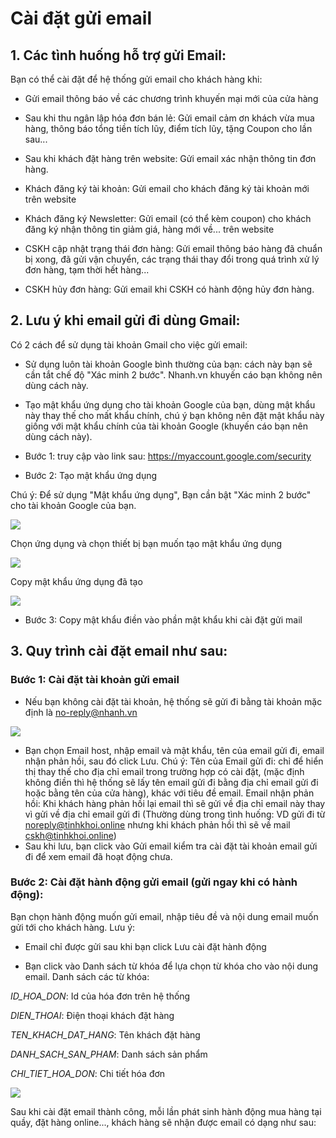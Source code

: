 # Cài đặt gửi email
## 1. Các tình huống hỗ trợ gửi Email:
Bạn có thể cài đặt để hệ thống gửi email cho khách hàng khi:

- Gửi email thông báo về các chương trình khuyến mại mới của cửa hàng

- Sau khi thu ngân lập hóa đơn bán lẻ: Gửi email cảm ơn khách vừa mua hàng, thông báo tổng tiền tích lũy, điểm tích lũy, tặng Coupon cho lần sau...

- Sau khi khách đặt hàng trên website: Gửi email xác nhận thông tin đơn hàng.

- Khách đăng ký tài khoản: Gửi email cho khách đăng ký tài khoản mới trên website

- Khách đăng ký Newsletter: Gửi email (có thể kèm coupon) cho khách đăng ký nhận thông tin giảm giá, hàng mới về... trên website

- CSKH cập nhật trạng thái đơn hàng: Gửi email thông báo hàng đã chuẩn bị xong, đã gửi vận chuyển, các trạng thái thay đổi trong quá trình xử lý đơn hàng, tạm thời hết hàng...

- CSKH hủy đơn hàng: Gửi email khi CSKH có hành động hủy đơn hàng.

## 2. Lưu ý khi email gửi đi dùng Gmail:
Có 2 cách để sử dụng tài khoản Gmail cho việc gửi email:

- Sử dụng luôn tài khoản Google bình thường của bạn: cách này bạn sẽ cần tắt chế độ "Xác minh 2 bước". Nhanh.vn khuyến cáo bạn không nên dùng cách này.

- Tạo mật khẩu ứng dụng cho tài khoản Google của bạn, dùng mật khẩu này thay thế cho mất khẩu chính, chú ý bạn không nên đặt mật khẩu này giống với mật khẩu chính của tài khoản Google (khuyến cáo bạn nên dùng cách này).

* Bước 1: truy cập vào link sau: https://myaccount.google.com/security

* Bước 2: Tạo mật khẩu ứng dụng

Chú ý: Để sử dụng "Mật khẩu ứng dụng", Bạn cần bật "Xác minh 2 bước" cho tài khoản Google của bạn.

![](https://raw.githubusercontent.com/nhanhapi/manual/master/docs/cai-dat/img/cai-dat-email-1.PNG)

Chọn ứng dụng và chọn thiết bị bạn muốn tạo mật khẩu ứng dụng

![](https://raw.githubusercontent.com/nhanhapi/manual/master/docs/cai-dat/img/cai-dat-email-2.PNG)

Copy mật khẩu ứng dụng đã tạo

![](https://raw.githubusercontent.com/nhanhapi/manual/master/docs/cai-dat/img/cai-dat-email-3.PNG)

* Bước 3: Copy mật khẩu điền vào phần mật khẩu khi cài đặt gửi mail
## 3. Quy trình cài đặt email như sau:
### Bước 1: Cài đặt tài khoản gửi email
- Nếu bạn không cài đặt tài khoản, hệ thống sẽ gửi đi bằng tài khoản mặc định là no-reply@nhanh.vn


![](https://github.com/nhanhapi/manual/blob/master/docs/cai-dat/img/cai-dat-email-4.PNG)


- Bạn chọn Email host, nhập email và mật khẩu, tên của email gửi đi, email nhận phản hồi, sau đó click Lưu. Chú ý:
Tên của Email gửi đi: chỉ để hiển thị thay thế cho địa chỉ email trong trường hợp có cài đặt, (mặc định không điền thì hệ thống sẽ lấy tên email gửi đi bằng địa chỉ email gửi đi hoặc bằng tên của cửa hàng), khác với tiêu đề email.
Email nhận phản hồi: Khi khách hàng phản hồi lại email thì sẽ gửi về địa chỉ email này thay vì gửi về địa chỉ email gửi đi (Thường dùng trong tình huống: VD gửi đi từ noreply@tinhkhoi.online nhưng khi khách phản hồi thì sẽ về mail cskh@tinhkhoi.online)
- Sau khi lưu, bạn click vào Gửi email kiểm tra cài đặt tài khoản email gửi đi để xem email đã hoạt động chưa.
### Bước 2: Cài đặt hành động gửi email (gửi ngay khi có hành động):
Bạn chọn hành động muốn gửi email, nhập tiêu đề và nội dung email muốn gửi tới cho khách hàng. Lưu ý:

- Email chỉ được gửi sau khi bạn click Lưu cài đặt hành động

- Bạn click vào Danh sách từ khóa để lựa chọn từ khóa cho vào nội dung email. Danh sách các từ khóa:

_ID_HOA_DON_: Id của hóa đơn trên hệ thống

_DIEN_THOAI_: Điện thoại khách đặt hàng

_TEN_KHACH_DAT_HANG_: Tên khách đặt hàng

_DANH_SACH_SAN_PHAM_: Danh sách sản phẩm

_CHI_TIET_HOA_DON_: Chi tiết hóa đơn


![](https://github.com/nhanhapi/manual/blob/master/docs/cai-dat/img/cai-dat-email-5.PNG)


Sau khi cài đặt email thành công, mỗi lần phát sinh hành động mua hàng tại quầy, đặt hàng online..., khách hàng sẽ nhận được email có dạng như sau:



